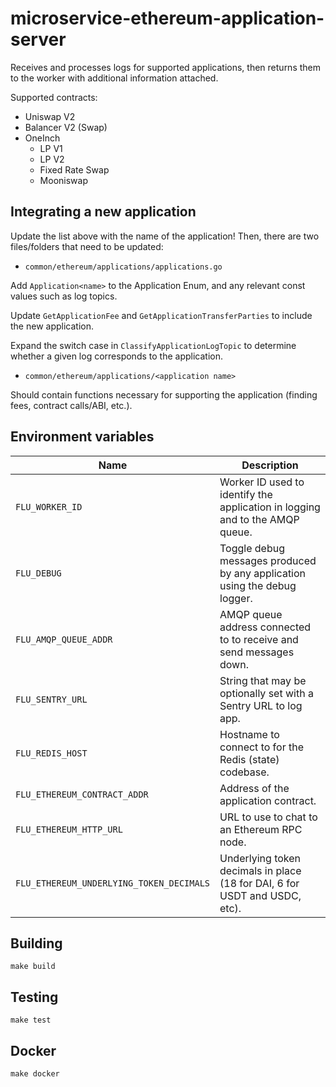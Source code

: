 
# microservice-ethereum-application-server

Receives and processes logs for supported applications, then returns them to the
worker with additional information attached.

Supported contracts:
  - Uniswap V2
  - Balancer V2 (Swap)
  - OneInch
    - LP V1
    - LP V2
    - Fixed Rate Swap
    - Mooniswap
    
## Integrating a new application

Update the list above with the name of the application!
Then, there are two files/folders that need to be updated:

- `common/ethereum/applications/applications.go`

Add `Application<name>` to the Application Enum, and any relevant const values such as log topics.

Update `GetApplicationFee` and `GetApplicationTransferParties` to include the new application.

Expand the switch case in `ClassifyApplicationLogTopic` to determine whether a given log corresponds to the application.

- `common/ethereum/applications/<application name>`

Should contain functions necessary for supporting the application (finding fees, contract calls/ABI, etc.).

## Environment variables

|             Name             |                                  Description
|------------------------------|------------------------------------------------------------------------------|
| `FLU_WORKER_ID`                             | Worker ID used to identify the application in logging and to the AMQP queue.  |
| `FLU_DEBUG`                                 | Toggle debug messages produced by any application using the debug logger.     |
| `FLU_AMQP_QUEUE_ADDR`                       | AMQP queue address connected to to receive and send messages down.            |
| `FLU_SENTRY_URL`                            | String that may be optionally set with a Sentry URL to log app.               |
| `FLU_REDIS_HOST`                            | Hostname to connect to for the Redis (state) codebase.                        |
| `FLU_ETHEREUM_CONTRACT_ADDR`                | Address of the application contract.                                          |
| `FLU_ETHEREUM_HTTP_URL`                     | URL to use to chat to an Ethereum RPC node.                                   |
| `FLU_ETHEREUM_UNDERLYING_TOKEN_DECIMALS`    | Underlying token decimals in place (18 for DAI, 6 for USDT and USDC, etc).    |

## Building

    make build

## Testing

    make test

## Docker

    make docker
